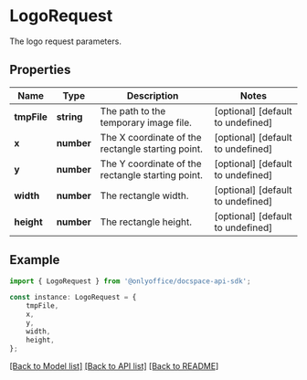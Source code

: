 # LogoRequest

The logo request parameters.

## Properties

Name | Type | Description | Notes
------------ | ------------- | ------------- | -------------
**tmpFile** | **string** | The path to the temporary image file. | [optional] [default to undefined]
**x** | **number** | The X coordinate of the rectangle starting point. | [optional] [default to undefined]
**y** | **number** | The Y coordinate of the rectangle starting point. | [optional] [default to undefined]
**width** | **number** | The rectangle width. | [optional] [default to undefined]
**height** | **number** | The rectangle height. | [optional] [default to undefined]

## Example

```typescript
import { LogoRequest } from '@onlyoffice/docspace-api-sdk';

const instance: LogoRequest = {
    tmpFile,
    x,
    y,
    width,
    height,
};
```

[[Back to Model list]](../README.md#documentation-for-models) [[Back to API list]](../README.md#documentation-for-api-endpoints) [[Back to README]](../README.md)
